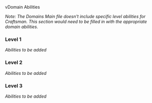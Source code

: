 vDomain Abilities

*Note: The Domains Main file doesn't include specific level abilities for Craftsman. This section would need to be filled in with the appropriate domain abilities.*

### Level 1

*Abilities to be added*

### Level 2

*Abilities to be added*

### Level 3

*Abilities to be added*